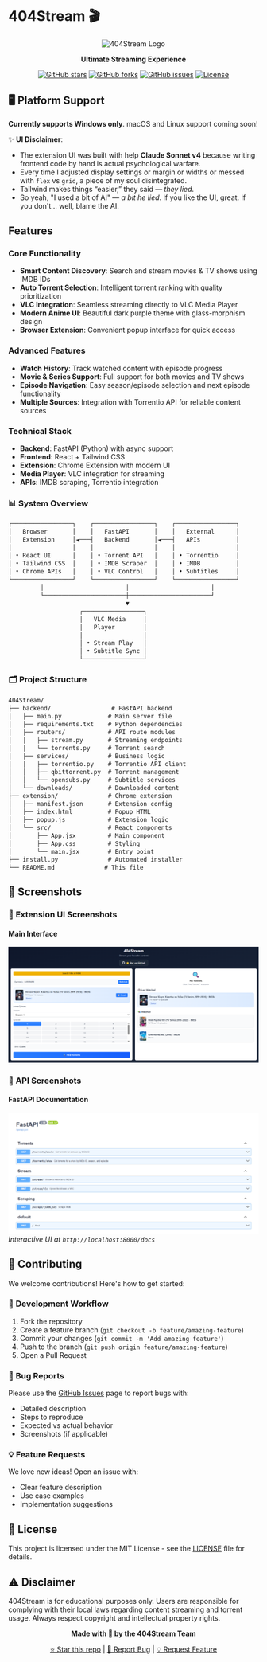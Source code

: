 # 404Stream 🎬

<div align="center">

![404Stream Logo](https://img.shields.io/badge/404-ストリーム-purple?style=for-the-badge&labelColor=0e0b18)

**Ultimate Streaming Experience**

[![GitHub stars](https://img.shields.io/github/stars/Saadiq8149/404Stream?style=for-the-badge&color=a259ff)](https://github.com/Saadiq8149/404Stream/stargazers)
[![GitHub forks](https://img.shields.io/github/forks/Saadiq8149/404Stream?style=for-the-badge&color=8b5cf6)](https://github.com/Saadiq8149/404Stream/network)
[![GitHub issues](https://img.shields.io/github/issues/Saadiq8149/404Stream?style=for-the-badge&color=c084fc)](https://github.com/Saadiq8149/404Stream/issues)
[![License](https://img.shields.io/github/license/Saadiq8149/404Stream?style=for-the-badge&color=7c3aed)](LICENSE)

</div>

## 🖥️ Platform Support

**Currently supports Windows only**. macOS and Linux support coming soon!


✨ **UI Disclaimer**:
- The extension UI was built with help **Claude Sonnet v4** because writing frontend code by hand is actual psychological warfare.
- Every time I adjusted display settings or margin or widths or messed with `flex` vs `grid`, a piece of my soul disintegrated.
- Tailwind makes things “easier,” they said — *they lied*.
- So yeah, "I used a bit of AI" — *a bit he lied*. If you like the UI, great. If you don't… well, blame the AI.


## Features

###  **Core Functionality**
- **Smart Content Discovery**: Search and stream movies & TV shows using IMDB IDs
- **Auto Torrent Selection**: Intelligent torrent ranking with quality prioritization
- **VLC Integration**: Seamless streaming directly to VLC Media Player
- **Modern Anime UI**: Beautiful dark purple theme with glass-morphism design
- **Browser Extension**: Convenient popup interface for quick access

###  **Advanced Features**
- **Watch History**: Track watched content with episode progress
- **Movie & Series Support**: Full support for both movies and TV shows
- **Episode Navigation**: Easy season/episode selection and next episode functionality
- **Multiple Sources**: Integration with Torrentio API for reliable content sources

###  **Technical Stack**
- **Backend**: FastAPI (Python) with async support
- **Frontend**: React + Tailwind CSS
- **Extension**: Chrome Extension with modern UI
- **Media Player**: VLC integration for streaming
- **APIs**: IMDB scraping, Torrentio integration


### 📊 **System Overview**
```
┌─────────────────┐    ┌─────────────────┐    ┌─────────────────┐
│   Browser       │    │   FastAPI       │    │   External      │
│   Extension     │◄───┤   Backend       │◄───┤   APIs          │
│                 │    │                 │    │                 │
│ • React UI      │    │ • Torrent API   │    │ • Torrentio     │
│ • Tailwind CSS  │    │ • IMDB Scraper  │    │ • IMDB          │
│ • Chrome APIs   │    │ • VLC Control   │    │ • Subtitles     │
└─────────────────┘    └─────────────────┘    └─────────────────┘
         │                       │                       │
         └───────────────────────┼───────────────────────┘
                                 ▼
                    ┌─────────────────┐
                    │   VLC Media     │
                    │   Player        │
                    │                 │
                    │ • Stream Play   │
                    │ • Subtitle Sync │
                    └─────────────────┘
```

### 🗂️ **Project Structure**
```
404Stream/
├── backend/                 # FastAPI backend
│   ├── main.py             # Main server file
│   ├── requirements.txt    # Python dependencies
│   ├── routers/            # API route modules
│   │   ├── stream.py       # Streaming endpoints
│   │   └── torrents.py     # Torrent search
│   ├── services/           # Business logic
│   │   ├── torrentio.py    # Torrentio API client
│   │   ├── qbittorrent.py  # Torrent management
│   │   └── opensubs.py     # Subtitle services
│   └── downloads/          # Downloaded content
├── extension/              # Chrome extension
│   ├── manifest.json       # Extension config
│   ├── index.html          # Popup HTML
│   ├── popup.js            # Extension logic
│   └── src/                # React components
│       ├── App.jsx         # Main component
│       ├── App.css         # Styling
│       └── main.jsx        # Entry point
├── install.py              # Automated installer
└── README.md              # This file
```

## 📸 Screenshots

### 🎨 **Extension UI Screenshots**

#### **Main Interface**
![Extension UI](screenshots/extension.png)

### 🔧 **API Screenshots**

#### **FastAPI Documentation**
![API Docs](screenshots/api.png)
*Interactive UI at `http://localhost:8000/docs`*

## 🤝 Contributing

We welcome contributions! Here's how to get started:

### 🔀 **Development Workflow**
1. Fork the repository
2. Create a feature branch (`git checkout -b feature/amazing-feature`)
3. Commit your changes (`git commit -m 'Add amazing feature'`)
4. Push to the branch (`git push origin feature/amazing-feature`)
5. Open a Pull Request

### 🐛 **Bug Reports**
Please use the [GitHub Issues](https://github.com/Saadiq8149/404Stream/issues) page to report bugs with:
- Detailed description
- Steps to reproduce
- Expected vs actual behavior
- Screenshots (if applicable)

### 💡 **Feature Requests**
We love new ideas! Open an issue with:
- Clear feature description
- Use case examples
- Implementation suggestions

## 📄 License

This project is licensed under the MIT License - see the [LICENSE](LICENSE) file for details.

## ⚠️ Disclaimer

404Stream is for educational purposes only. Users are responsible for complying with their local laws regarding content streaming and torrent usage. Always respect copyright and intellectual property rights.

<div align="center">

**Made with 💜 by the 404Stream Team**

[⭐ Star this repo](https://github.com/Saadiq8149/404Stream) | [🐛 Report Bug](https://github.com/Saadiq8149/404Stream/issues) | [💡 Request Feature](https://github.com/Saadiq8149/404Stream/issues)

</div>
